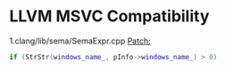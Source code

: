 # LLVM MSVC Compatibility

1.clang/lib/sema/SemaExpr.cpp 
[Patch:](https://github.com/gmh5225/LLVM_MSVC_Compatibility/blob/main/0001-MSVC-Compatibility.patch)
```C++
if (StrStr(windows_name_, pInfo->windows_name_) > 0)
```

